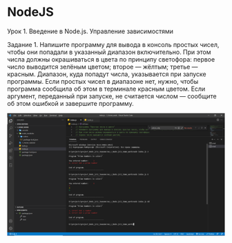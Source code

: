 # NodeJS
Урок 1. Введение в Node.js. Управление зависимостями

Задание 1.
Напишите программу для вывода в консоль простых чисел, чтобы они попадали в указанный диапазон включительно. При этом числа должны окрашиваться в цвета по принципу светофора:
первое число выводится зелёным цветом;
второе — жёлтым;
третье — красным.
Диапазон, куда попадут числа, указывается при запуске программы.
Если простых чисел в диапазоне нет, нужно, чтобы программа сообщила об этом в терминале красным цветом.
Если аргумент, переданный при запуске, не считается числом — сообщите об этом ошибкой и завершите программу.

![Иллюстрация к проекту](https://github.com/TomMonaco27/NodeJS/blob/lesson-1/1_HomeTaskNodeJS_Prime_Numbers_in_TrafficLightColors.png)
